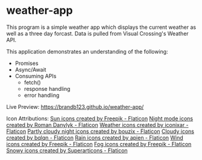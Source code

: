 # weather-app
This program is a simple weather app which displays the current weather as well as a three day forcast. Data is pulled from Visual Crossing's Weather API.

This application demonstrates an understanding of the following:
- Promises
- Async/Await
- Consuming APIs
    - fetch()
    - response handling
    - error handling

Live Preview: https://brandb123.github.io/weather-app/

Icon Attributions:
<a href="https://www.flaticon.com/free-icons/sun" title="sun icons">Sun icons created by Freepik - Flaticon</a>
<a href="https://www.flaticon.com/free-icons/night-mode" title="night mode icons">Night mode icons created by Roman Danylyk - Flaticon</a>
<a href="https://www.flaticon.com/free-icons/weather" title="weather icons">Weather icons created by iconixar - Flaticon</a>
<a href="https://www.flaticon.com/free-icons/partly-cloudy-night" title="partly cloudy night icons">Partly cloudy night icons created by bouzix - Flaticon</a>
<a href="https://www.flaticon.com/free-icons/cloudy" title="cloudy icons">Cloudy icons created by bqlqn - Flaticon</a>
<a href="https://www.flaticon.com/free-icons/rain" title="rain icons">Rain icons created by apien - Flaticon</a>
<a href="https://www.flaticon.com/free-icons/wind" title="wind icons">Wind icons created by Freepik - Flaticon</a>
<a href="https://www.flaticon.com/free-icons/fog" title="fog icons">Fog icons created by Freepik - Flaticon</a>
<a href="https://www.flaticon.com/free-icons/snowy" title="snowy icons">Snowy icons created by Superarticons - Flaticon</a>

